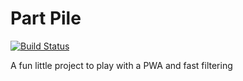 # Part Pile

[![Build Status](https://travis-ci.org/superterran/partpile.svg?branch=master)](https://travis-ci.org/superterran/partpile)

A fun little project to play with a PWA and fast filtering
